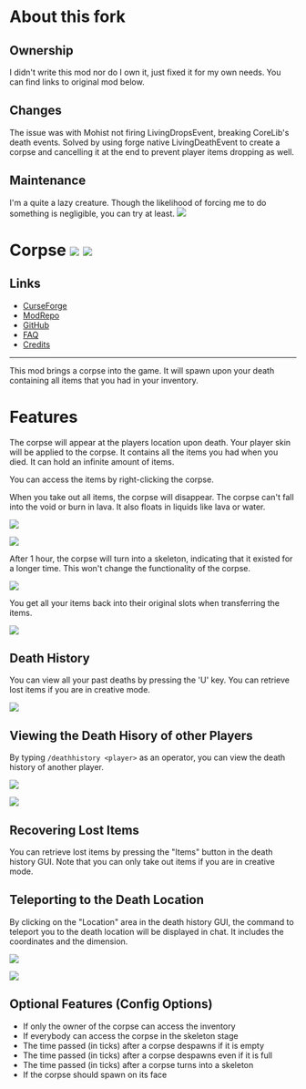 # About this fork

## Ownership

I didn't write this mod nor do I own it, just fixed it for my own needs.
You can find links to original mod below.

## Changes

The issue was with Mohist not firing LivingDropsEvent, breaking CoreLib's death events. Solved by using forge native LivingDeathEvent to create a corpse and cancelling it at the end to prevent player items dropping as well.

## Maintenance

I'm a quite a lazy creature.
Though the likelihood of forcing me to do something is negligible, you can try at least.
![](https://cdn.discordapp.com/emojis/1186441018405552138.webp?size=128&quality=lossless)
# Corpse ![](http://cf.way2muchnoise.eu/full_316582_downloads.svg) ![](http://cf.way2muchnoise.eu/versions/316582.svg)

## Links
- [CurseForge](https://www.curseforge.com/minecraft/mc-mods/corpse)
- [ModRepo](https://modrepo.de/minecraft/corpse/overview)
- [GitHub](https://github.com/henkelmax/corpse)
- [FAQ](https://modrepo.de/minecraft/corpse/faq)
- [Credits](https://modrepo.de/minecraft/corpse/credits)

---

This mod brings a corpse into the game.
It will spawn upon your death containing all items that you had in your inventory.


# Features

The corpse will appear at the players location upon death.
Your player skin will be applied to the corpse.
It contains all the items you had when you died.
It can hold an infinite amount of items.

You can access the items by right-clicking the corpse.

When you take out all items, the corpse will disappear.
The corpse can't fall into the void or burn in lava.
It also floats in liquids like lava or water.

![](https://i.imgur.com/PbLRPZG.png)

![](https://i.imgur.com/6x9lhS5.png)

After 1 hour, the corpse will turn into a skeleton, indicating that it existed for a longer time.
This won't change the functionality of the corpse.

![](https://i.imgur.com/tDPoSPD.png)

You get all your items back into their original slots when transferring the items.

![](https://i.imgur.com/QaYgkb9.png)


## Death History

You can view all your past deaths by pressing the 'U' key.
You can retrieve lost items if you are in creative mode.

![](https://i.imgur.com/mg68xFT.png)


## Viewing the Death Hisory of other Players

By typing `/deathhistory <player>` as an operator, you can view the death history of another player.

![](https://i.imgur.com/RzYuMFX.png)

![](https://i.imgur.com/OaPMXl6.png)


## Recovering Lost Items

You can retrieve lost items by pressing the "Items" button in the death history GUI.
Note that you can only take out items if you are in creative mode.


## Teleporting to the Death Location

By clicking on the "Location" area in the death history GUI, the command to teleport you to the death location will be displayed in chat.
It includes the coordinates and the dimension.

![](https://i.imgur.com/EvRsWwp.png)

![](https://i.imgur.com/e7xZeen.png)


## Optional Features (Config Options)

- If only the owner of the corpse can access the inventory
- If everybody can access the corpse in the skeleton stage
- The time passed (in ticks) after a corpse despawns if it is empty
- The time passed (in ticks) after a corpse despawns even if it is full
- The time passed (in ticks) after a corpse turns into a skeleton
- If the corpse should spawn on its face
